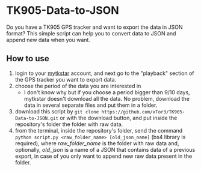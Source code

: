 # TK905-Data-to-JSON
Do you have a TK905 GPS tracker and want to export the data in JSON format?
This simple script can help you to convert data to JSON and append new data when you want.

## How to use
1. login to your [mytkstar](https://mytkstar.net/) account, and next go to the "playback" section of the GPS tracker you want to export data.
2. choose the period of the data you are interested in
   * I don't know why but if you choose a period bigger than 9/10 days, mytkstar doesn't download all the data. No problem, download the data in several separate files and put them in a folder.
3. download this script by  `git clone https://github.com/xTor3/TK905-Data-to-JSON.git` or with the download button, and put inside the repository's folder the folder with raw data.
4. from the terminal, inside the repository's folder, send the command `python script.py <raw_folder_name> [old_json_name]` (bs4 library is required), where *raw_folder_name* is the folder with raw data and, optionally, *old_json* is a name of a JSON that contains data of a previous export, in case of you only want to append new raw data present in the folder.